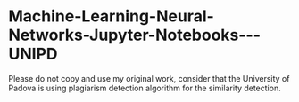 # Machine-Learning-Neural-Networks-Jupyter-Notebooks---UNIPD

Please do not copy and use my original work, consider that the University of Padova is using plagiarism detection algorithm for the similarity detection.
